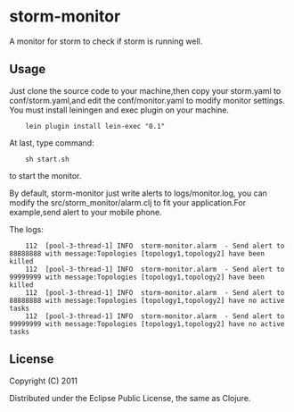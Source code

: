 # storm-monitor

  A monitor for storm to check if storm is running well.

## Usage

Just clone the source code to your machine,then copy your storm.yaml to conf/storm.yaml,and edit the conf/monitor.yaml to modify monitor settings.
You must install leiningen and exec plugin on your machine.

		lein plugin install lein-exec "0.1"		 

At last, type command:

	    sh start.sh

to  start the monitor.

By default, storm-monitor just write alerts to logs/monitor.log, you can modify the src/storm_monitor/alarm.clj  to fit your application.For example,send alert to your mobile phone.

The logs:

		112  [pool-3-thread-1] INFO  storm-monitor.alarm  - Send alert to 88888888 with message:Topologies [topology1,topology2] have been killed
		112  [pool-3-thread-1] INFO  storm-monitor.alarm  - Send alert to 99999999 with message:Topologies [topology1,topology2] have been killed
		112  [pool-3-thread-1] INFO  storm-monitor.alarm  - Send alert to 88888888 with message:Topologies [topology1,topology2] have no active tasks
		112  [pool-3-thread-1] INFO  storm-monitor.alarm  - Send alert to 99999999 with message:Topologies [topology1,topology2] have no active tasks

## License

Copyright (C) 2011 

Distributed under the Eclipse Public License, the same as Clojure.
